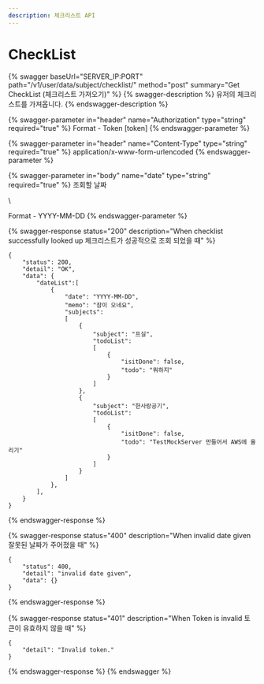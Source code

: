 ```yaml
---
description: 체크리스트 API
---
```


# CheckList

{% swagger baseUrl="SERVER_IP:PORT" path="/v1/user/data/subject/checklist/" method="post" summary="Get CheckList (체크리스트 가져오기)" %}
{% swagger-description %}
유저의 체크리스트를 가져옵니다.
{% endswagger-description %}

{% swagger-parameter in="header" name="Authorization" type="string" required="true" %}
Format - Token [token]
{% endswagger-parameter %}

{% swagger-parameter in="header" name="Content-Type" type="string" required="true" %}
application/x-www-form-urlencoded
{% endswagger-parameter %}

{% swagger-parameter in="body" name="date" type="string" required="true" %}
 조회할 날짜

\


Format - YYYY-MM-DD
{% endswagger-parameter %}

{% swagger-response status="200" description="When checklist successfully looked up
체크리스트가 성공적으로 조회 되었을 때" %}
```
{
    "status": 200,
    "detail": "OK",
    "data": {
        "dateList":[
            {
                "date": "YYYY-MM-DD",
                "memo": "잠이 오네요",
                "subjects":
                [ 
                    {
                        "subject": "프실",
                        "todoList":
                        [
                            {
                                "isitDone": false,
                                "todo": "뭐하지"
                            }
                        ]
                    },
                    {
                        "subject": "한사랑공기",
                        "todoList":
                        [
                            {
                                "isitDone": false,
                                "todo": "TestMockServer 만들어서 AWS에 올리기"
                            }
                        ]
                    }
                ]
            },
        ],
    }
}
```
{% endswagger-response %}

{% swagger-response status="400" description="When invalid date given
잘못된 날짜가 주어졌을 때" %}
```
{
    "status": 400,
    "detail": "invalid date given",
    "data": {}
}
```
{% endswagger-response %}

{% swagger-response status="401" description="When Token is invalid
토큰이 유효하지 않을 때" %}
```
{
    "detail": "Invalid token."
}
```
{% endswagger-response %}
{% endswagger %}

